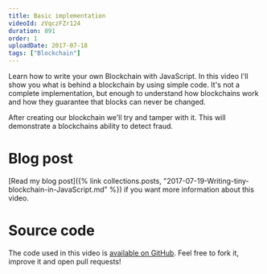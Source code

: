 ```yaml
---
title: Basic implementation
videoId: zVqczFZr124
duration: 891
order: 1
uploadDate: 2017-07-18
tags: ["Blockchain"]
---
```


Learn how to write your own Blockchain with JavaScript. In this video I'll show you what is behind a blockchain by using simple code. It's not a complete implementation, but enough to understand how blockchains work and how they guarantee that blocks can never be changed.

After creating our blockchain we'll try and tamper with it. This will demonstrate a blockchains ability to detect fraud.

# Blog post

[Read my blog post]({% link collections.posts, "2017-07-19-Writing-tiny-blockchain-in-JavaScript.md" %}) if you want more information about this video.

# Source code

The code used in this video is [available on GitHub](https://github.com/SavjeeTutorials/SavjeeCoin). Feel free to fork it, improve it and open pull requests!